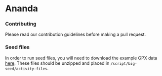 # Ananda

### Contributing

Please read our contribution guidelines before making a pull request.

### Seed files

In order to run seed files, you will need to download the example GPX data [here](https://drive.google.com/open?id=1iLbNSQl_BJBVxBAyE-Z-wkeqOJXF9sSY). These files should be unzipped and placed in `/script/big-seed/activity-files`.
